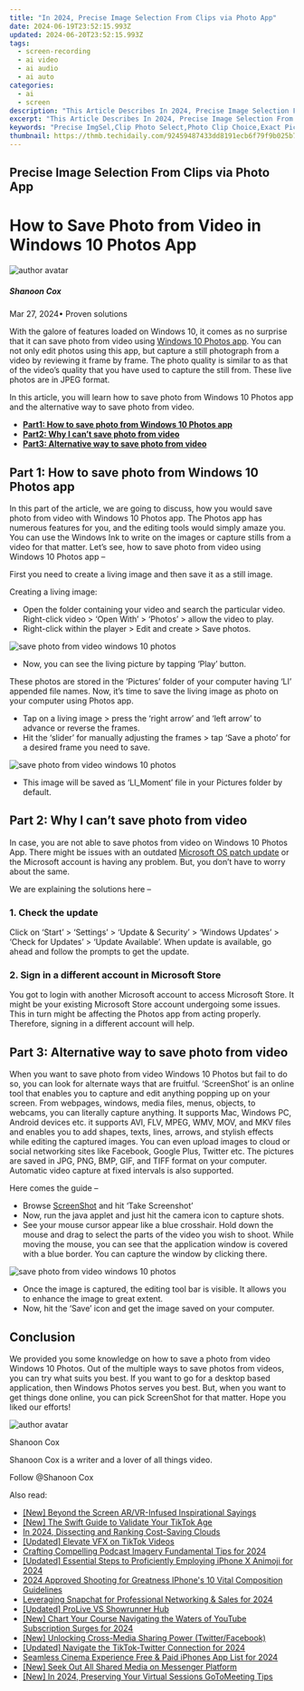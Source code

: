 ```yaml
---
title: "In 2024, Precise Image Selection From Clips via Photo App"
date: 2024-06-19T23:52:15.993Z
updated: 2024-06-20T23:52:15.993Z
tags: 
  - screen-recording
  - ai video
  - ai audio
  - ai auto
categories: 
  - ai
  - screen
description: "This Article Describes In 2024, Precise Image Selection From Clips via Photo App"
excerpt: "This Article Describes In 2024, Precise Image Selection From Clips via Photo App"
keywords: "Precise ImgSel,Clip Photo Select,Photo Clip Choice,Exact Pic Pick,Image Clip Selection,Photo App Filter,Targeted Photo Grab"
thumbnail: https://thmb.techidaily.com/92459487433dd8191ecb6f79f9b025b7d93038fc1418a5a54e50bbd98af412de.jpg
---
```


## Precise Image Selection From Clips via Photo App

# How to Save Photo from Video in Windows 10 Photos App

![author avatar](https://images.wondershare.com/filmora/article-images/shannon-cox.jpg)

##### Shanoon Cox

 Mar 27, 2024• Proven solutions

With the galore of features loaded on Windows 10, it comes as no surprise that it can save photo from video using [Windows 10 Photos app](https://www.microsoft.com/en-us/p/microsoft-photos/9wzdncrfjbh4?activetab=pivot:overviewtab). You can not only edit photos using this app, but capture a still photograph from a video by reviewing it frame by frame. The photo quality is similar to as that of the video’s quality that you have used to capture the still from. These live photos are in JPEG format.

In this article, you will learn how to save photo from Windows 10 Photos app and the alternative way to save photo from video.

* [**Part1: How to save photo from Windows 10 Photos app**](#part1)
* [**Part2: Why I can’t save photo from video**](#part2)
* [**Part3: Alternative way to save photo from video**](#part3)

## Part 1: How to save photo from Windows 10 Photos app

In this part of the article, we are going to discuss, how you would save photo from video with Windows 10 Photos app. The Photos app has numerous features for you, and the editing tools would simply amaze you. You can use the Windows Ink to write on the images or capture stills from a video for that matter. Let’s see, how to save photo from video using Windows 10 Photos app –

First you need to create a living image and then save it as a still image.

Creating a living image:

* Open the folder containing your video and search the particular video. Right-click video > ‘Open With’ > ‘Photos’ > allow the video to play.
* Right-click within the player > Edit and create > Save photos.

![save photo from video windows 10 photos](https://images.wondershare.com/filmora/article-images/save-photo-microsoft-photos.jpg)

* Now, you can see the living picture by tapping ‘Play’ button.

These photos are stored in the ‘Pictures’ folder of your computer having ‘LI’ appended file names. Now, it’s time to save the living image as photo on your computer using Photos app.

* Tap on a living image > press the ‘right arrow’ and ‘left arrow’ to advance or reverse the frames.
* Hit the ‘slider’ for manually adjusting the frames > tap ‘Save a photo’ for a desired frame you need to save.

![save photo from video windows 10 photos](https://images.wondershare.com/filmora/article-images/start-save-photos-from-video.jpg)

* This image will be saved as ‘LI\_Moment’ file in your Pictures folder by default.

## Part 2: Why I can’t save photo from video

In case, you are not able to save photos from video on Windows 10 Photos App. There might be issues with an outdated [Microsoft OS patch update](https://support.microsoft.com/en-us/help/311047/how-to-keep-your-windows-computer-up-to-date) or the Microsoft account is having any problem. But, you don’t have to worry about the same.

We are explaining the solutions here –

### 1\. Check the update

Click on ‘Start’ > ‘Settings’ > ‘Update & Security’ > ‘Windows Updates’ > ‘Check for Updates’ > ‘Update Available’. When update is available, go ahead and follow the prompts to get the update.

### 2\. Sign in a different account in Microsoft Store

You got to login with another Microsoft account to access Microsoft Store. It might be your existing Microsoft Store account undergoing some issues. This in turn might be affecting the Photos app from acting properly. Therefore, signing in a different account will help.

## Part 3: Alternative way to save photo from video

When you want to save photo from video Windows 10 Photos but fail to do so, you can look for alternate ways that are fruitful. ‘ScreenShot’ is an online tool that enables you to capture and edit anything popping up on your screen. From webpages, windows, media files, menus, objects, to webcams, you can literally capture anything. It supports Mac, Windows PC, Android devices etc. it supports AVI, FLV, MPEG, WMV, MOV, and MKV files and enables you to add shapes, texts, lines, arrows, and stylish effects while editing the captured images. You can even upload images to cloud or social networking sites like Facebook, Google Plus, Twitter etc. The pictures are saved in JPG, PNG, BMP, GIF, and TIFF format on your computer. Automatic video capture at fixed intervals is also supported.

Here comes the guide –

* Browse [ScreenShot](https://screenshot.net/) and hit ‘Take Screenshot’
* Now, run the java applet and just hit the camera icon to capture shots.
* See your mouse cursor appear like a blue crosshair. Hold down the mouse and drag to select the parts of the video you wish to shoot. While moving the mouse, you can see that the application window is covered with a blue border. You can capture the window by clicking there.

![save photo from video windows 10 photos](https://images.wondershare.com/filmora/article-images/screenshot-take-photo.jpg)

* Once the image is captured, the editing tool bar is visible. It allows you to enhance the image to great extent.
* Now, hit the ‘Save’ icon and get the image saved on your computer.

## Conclusion

We provided you some knowledge on how to save a photo from video Windows 10 Photos. Out of the multiple ways to save photos from videos, you can try what suits you best. If you want to go for a desktop based application, then Windows Photos serves you best. But, when you want to get things done online, you can pick ScreenShot for that matter. Hope you liked our efforts!

![author avatar](https://images.wondershare.com/filmora/article-images/shannon-cox.jpg)

Shanoon Cox

Shanoon Cox is a writer and a lover of all things video.

Follow @Shanoon Cox


<ins class="adsbygoogle"
     style="display:block"
     data-ad-format="autorelaxed"
     data-ad-client="ca-pub-7571918770474297"
     data-ad-slot="1223367746"></ins>



<ins class="adsbygoogle"
     style="display:block"
     data-ad-client="ca-pub-7571918770474297"
     data-ad-slot="8358498916"
     data-ad-format="auto"
     data-full-width-responsive="true"></ins>


<span class="atpl-alsoreadstyle">Also read:</span>
<div><ul>
<li><a href="https://article-files.techidaily.com/new-beyond-the-screen-arvr-infused-inspirational-sayings/"><u>[New] Beyond the Screen  AR/VR-Infused Inspirational Sayings</u></a></li>
<li><a href="https://article-files.techidaily.com/new-the-swift-guide-to-validate-your-tiktok-age/"><u>[New] The Swift Guide to Validate Your TikTok Age</u></a></li>
<li><a href="https://article-files.techidaily.com/in-2024-dissecting-and-ranking-cost-saving-clouds/"><u>In 2024, Dissecting and Ranking Cost-Saving Clouds</u></a></li>
<li><a href="https://article-files.techidaily.com/updated-elevate-vfx-on-tiktok-videos/"><u>[Updated] Elevate VFX on TikTok Videos</u></a></li>
<li><a href="https://article-files.techidaily.com/crafting-compelling-podcast-imagery-fundamental-tips-for-2024/"><u>Crafting Compelling Podcast Imagery  Fundamental Tips for 2024</u></a></li>
<li><a href="https://article-files.techidaily.com/updated-essential-steps-to-proficiently-employing-iphone-x-animoji-for-2024/"><u>[Updated] Essential Steps to Proficiently Employing iPhone X Animoji for 2024</u></a></li>
<li><a href="https://article-files.techidaily.com/2024-approved-shooting-for-greatness-iphones-10-vital-composition-guidelines/"><u>2024 Approved  Shooting for Greatness  IPhone's 10 Vital Composition Guidelines</u></a></li>
<li><a href="https://snapchat-videos.techidaily.com/leveraging-snapchat-for-professional-networking-and-sales-for-2024/"><u>Leveraging Snapchat for Professional Networking & Sales for 2024</u></a></li>
<li><a href="https://desktop-recording.techidaily.com/updated-prolive-vs-showrunner-hub/"><u>[Updated] ProLive VS Showrunner Hub</u></a></li>
<li><a href="https://facebook-record-videos.techidaily.com/new-chart-your-course-navigating-the-waters-of-youtube-subscription-surges-for-2024/"><u>[New] Chart Your Course  Navigating the Waters of YouTube Subscription Surges for 2024</u></a></li>
<li><a href="https://facebook-videos.techidaily.com/new-unlocking-cross-media-sharing-power-twitterfacebook/"><u>[New] Unlocking Cross-Media Sharing Power (Twitter/Facebook)</u></a></li>
<li><a href="https://twitter-videos.techidaily.com/updated-navigate-the-tiktok-twitter-connection-for-2024/"><u>[Updated] Navigate the TikTok-Twitter Connection for 2024</u></a></li>
<li><a href="https://extra-approaches.techidaily.com/seamless-cinema-experience-free-and-paid-iphones-app-list-for-2024/"><u>Seamless Cinema Experience  Free & Paid iPhones App List for 2024</u></a></li>
<li><a href="https://facebook-video-files.techidaily.com/new-seek-out-all-shared-media-on-messenger-platform/"><u>[New] Seek Out All Shared Media on Messenger Platform</u></a></li>
<li><a href="https://screen-recording.techidaily.com/new-in-2024-preserving-your-virtual-sessions-gotomeeting-tips/"><u>[New] In 2024, Preserving Your Virtual Sessions  GoToMeeting Tips</u></a></li>
</ul></div>

